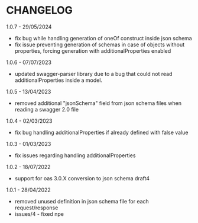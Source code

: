 # CHANGELOG

1.0.7 - 29/05/2024
- fix bug while handling generation of oneOf construct inside json schema
- fix issue preventing generation of schemas in case of objects without properties, forcing generation with additionalProperties enabled

1.0.6 - 07/07/2023
- updated swagger-parser library due to a bug that could not read additionalProperties inside a model.

1.0.5 - 13/04/2023
- removed additional "jsonSchema" field from json schema files when reading a swagger 2.0 file

1.0.4 - 02/03/2023
- fix bug handling additionalProperties if already defined with false value

1.0.3 - 01/03/2023
- fix issues regarding handling additionalProperties 

1.0.2 - 18/07/2022
- support for oas 3.0.X conversion to json schema draft4

1.0.1 - 28/04/2022

- removed unused definition in json schema file for each request/response
- issues/4 - fixed npe
